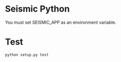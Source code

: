 # Seismic Python

You must set SEISMIC_APP as an environment variable.

# Test

```python setup.py test```